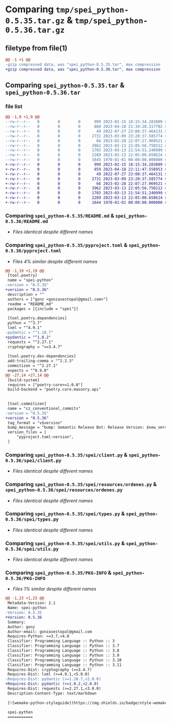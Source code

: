 # Comparing `tmp/spei_python-0.5.35.tar.gz` & `tmp/spei_python-0.5.36.tar.gz`

## filetype from file(1)

```diff
@@ -1 +1 @@
-gzip compressed data, was "spei_python-0.5.35.tar", max compression
+gzip compressed data, was "spei_python-0.5.36.tar", max compression
```

## Comparing `spei_python-0.5.35.tar` & `spei_python-0.5.36.tar`

### file list

```diff
@@ -1,9 +1,9 @@
--rw-r--r--   0        0        0      999 2023-02-15 18:15:34.283809 spei_python-0.5.35/README.md
--rw-r--r--   0        0        0      860 2023-04-18 21:34:28.317782 spei_python-0.5.35/pyproject.toml
--rw-r--r--   0        0        0       49 2022-07-27 23:08:37.464131 spei_python-0.5.35/spei/__init__.py
--rw-r--r--   0        0        0     2731 2023-03-09 23:20:37.585774 spei_python-0.5.35/spei/client.py
--rw-r--r--   0        0        0       66 2023-02-28 22:07:27.969521 spei_python-0.5.35/spei/resources/__init__.py
--rw-r--r--   0        0        0     3962 2023-03-13 22:05:56.750212 spei_python-0.5.35/spei/resources/ordenes.py
--rw-r--r--   0        0        0     1703 2023-03-13 21:54:51.240999 spei_python-0.5.35/spei/types.py
--rw-r--r--   0        0        0     2289 2023-03-13 22:05:00.658624 spei_python-0.5.35/spei/utils.py
--rw-r--r--   0        0        0     1645 1970-01-01 00:00:00.000000 spei_python-0.5.35/PKG-INFO
+-rw-r--r--   0        0        0      999 2023-02-15 18:15:34.283809 spei_python-0.5.36/README.md
+-rw-r--r--   0        0        0      859 2023-04-18 22:11:47.558953 spei_python-0.5.36/pyproject.toml
+-rw-r--r--   0        0        0       49 2022-07-27 23:08:37.464131 spei_python-0.5.36/spei/__init__.py
+-rw-r--r--   0        0        0     2731 2023-03-09 23:20:37.585774 spei_python-0.5.36/spei/client.py
+-rw-r--r--   0        0        0       66 2023-02-28 22:07:27.969521 spei_python-0.5.36/spei/resources/__init__.py
+-rw-r--r--   0        0        0     3962 2023-03-13 22:05:56.750212 spei_python-0.5.36/spei/resources/ordenes.py
+-rw-r--r--   0        0        0     1703 2023-03-13 21:54:51.240999 spei_python-0.5.36/spei/types.py
+-rw-r--r--   0        0        0     2289 2023-03-13 22:05:00.658624 spei_python-0.5.36/spei/utils.py
+-rw-r--r--   0        0        0     1644 1970-01-01 00:00:00.000000 spei_python-0.5.36/PKG-INFO
```

### Comparing `spei_python-0.5.35/README.md` & `spei_python-0.5.36/README.md`

 * *Files identical despite different names*

### Comparing `spei_python-0.5.35/pyproject.toml` & `spei_python-0.5.36/pyproject.toml`

 * *Files 4% similar despite different names*

```diff
@@ -1,19 +1,19 @@
 [tool.poetry]
 name = "spei-python"
-version = "0.5.35"
+version = "0.5.36"
 description = ""
 authors = ["gonz <gonzasestopal@gmail.com>"]
 readme = "README.md"
 packages = [{include = "spei"}]
 
 [tool.poetry.dependencies]
 python = "^3.7"
 lxml = "^4.9.1"
-pydantic = "^1.10.7"
+pydantic = "^1.8.2"
 requests = "^2.27.1"
 cryptography = "==3.4.7"
 
 [tool.poetry.dev-dependencies]
 add-trailing-comma = "^2.2.3"
 commitizen = "^2.27.1"
 expects = "^0.9.0"
@@ -27,14 +27,14 @@
 [build-system]
 requires = ["poetry-core>=1.0.0"]
 build-backend = "poetry.core.masonry.api"
 
 
 [tool.commitizen]
 name = "cz_conventional_commits"
-version = "0.5.35"
+version = "0.5.36"
 tag_format = "v$version"
 bump_message = "bump: Semantic Release Bot: Release Version: $new_version 🤖🚀 [skip ci]"
 version_files = [
     "pyproject.toml:version",
 ]
```

### Comparing `spei_python-0.5.35/spei/client.py` & `spei_python-0.5.36/spei/client.py`

 * *Files identical despite different names*

### Comparing `spei_python-0.5.35/spei/resources/ordenes.py` & `spei_python-0.5.36/spei/resources/ordenes.py`

 * *Files identical despite different names*

### Comparing `spei_python-0.5.35/spei/types.py` & `spei_python-0.5.36/spei/types.py`

 * *Files identical despite different names*

### Comparing `spei_python-0.5.35/spei/utils.py` & `spei_python-0.5.36/spei/utils.py`

 * *Files identical despite different names*

### Comparing `spei_python-0.5.35/PKG-INFO` & `spei_python-0.5.36/PKG-INFO`

 * *Files 1% similar despite different names*

```diff
@@ -1,23 +1,23 @@
 Metadata-Version: 2.1
 Name: spei-python
-Version: 0.5.35
+Version: 0.5.36
 Summary: 
 Author: gonz
 Author-email: gonzasestopal@gmail.com
 Requires-Python: >=3.7,<4.0
 Classifier: Programming Language :: Python :: 3
 Classifier: Programming Language :: Python :: 3.7
 Classifier: Programming Language :: Python :: 3.8
 Classifier: Programming Language :: Python :: 3.9
 Classifier: Programming Language :: Python :: 3.10
 Classifier: Programming Language :: Python :: 3.11
 Requires-Dist: cryptography (==3.4.7)
 Requires-Dist: lxml (>=4.9.1,<5.0.0)
-Requires-Dist: pydantic (>=1.10.7,<2.0.0)
+Requires-Dist: pydantic (>=1.8.2,<2.0.0)
 Requires-Dist: requests (>=2.27.1,<3.0.0)
 Description-Content-Type: text/markdown
 
 [![wemake-python-styleguide](https://img.shields.io/badge/style-wemake-000000.svg)](https://github.com/wemake-services/wemake-python-styleguide)
 
 spei-python
 ===========
```

